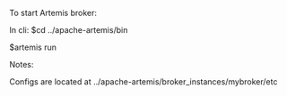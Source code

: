 To start Artemis broker:

In cli: $cd ../apache-artemis/bin

$artemis run

Notes:

Configs are located at ../apache-artemis/broker_instances/mybroker/etc

